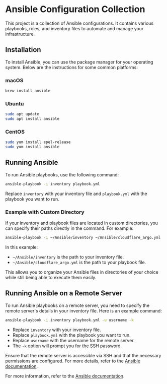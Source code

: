 # Ansible Configuration Collection

This project is a collection of Ansible configurations. It contains various playbooks, roles, and inventory files to automate and manage your infrastructure.

## Installation

To install Ansible, you can use the package manager for your operating system. Below are the instructions for some common platforms:

### macOS

```bash
brew install ansible
```

### Ubuntu

```bash
sudo apt update
sudo apt install ansible
```

### CentOS

```bash
sudo yum install epel-release
sudo yum install ansible
```

## Running Ansible

To run Ansible playbooks, use the following command:

```bash
ansible-playbook -i inventory playbook.yml
```

Replace `inventory` with your inventory file and `playbook.yml` with the playbook you want to run.

### Example with Custom Directory

If your inventory and playbook files are located in custom directories, you can specify their paths directly in the command. For example:

```bash
ansible-playbook -i ~/Ansible/inventory ~/Ansible/cloudflare_argo.yml
```

In this example:
- `~/Ansible/inventory` is the path to your inventory file.
- `~/Ansible/cloudflare_argo.yml` is the path to your playbook file.

This allows you to organize your Ansible files in directories of your choice while still being able to execute them easily.

## Running Ansible on a Remote Server

To run Ansible playbooks on a remote server, you need to specify the remote server's details in your inventory file. Here is an example command:

```bash
ansible-playbook -i inventory playbook.yml -u username -k
```

- Replace `inventory` with your inventory file.
- Replace `playbook.yml` with the playbook you want to run.
- Replace `username` with the username for the remote server.
- The `-k` option will prompt you for the SSH password.

Ensure that the remote server is accessible via SSH and that the necessary permissions are configured. For more details, refer to the [Ansible documentation](https://docs.ansible.com/ansible/latest/index.html).

For more information, refer to the [Ansible documentation](https://docs.ansible.com/ansible/latest/index.html).